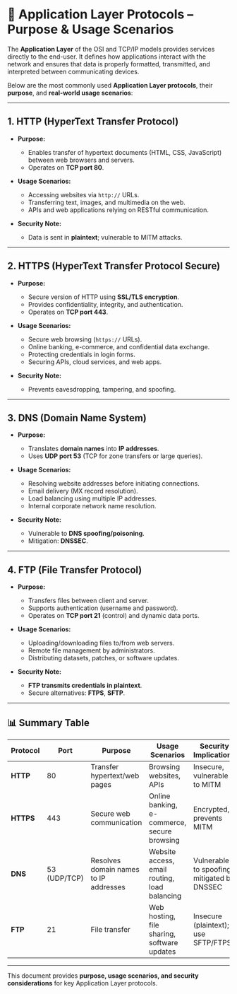 # 📌 Application Layer Protocols – Purpose & Usage Scenarios

The **Application Layer** of the OSI and TCP/IP models provides services directly to the end-user. It defines how applications interact with the network and ensures that data is properly formatted, transmitted, and interpreted between communicating devices.

Below are the most commonly used **Application Layer protocols**, their **purpose**, and **real-world usage scenarios**:

---

## 1. HTTP (HyperText Transfer Protocol)

* **Purpose:**

  * Enables transfer of hypertext documents (HTML, CSS, JavaScript) between web browsers and servers.
  * Operates on **TCP port 80**.

* **Usage Scenarios:**

  * Accessing websites via `http://` URLs.
  * Transferring text, images, and multimedia on the web.
  * APIs and web applications relying on RESTful communication.

* **Security Note:**

  * Data is sent in **plaintext**; vulnerable to MITM attacks.

---

## 2. HTTPS (HyperText Transfer Protocol Secure)

* **Purpose:**

  * Secure version of HTTP using **SSL/TLS encryption**.
  * Provides confidentiality, integrity, and authentication.
  * Operates on **TCP port 443**.

* **Usage Scenarios:**

  * Secure web browsing (`https://` URLs).
  * Online banking, e-commerce, and confidential data exchange.
  * Protecting credentials in login forms.
  * Securing APIs, cloud services, and web apps.

* **Security Note:**

  * Prevents eavesdropping, tampering, and spoofing.

---

## 3. DNS (Domain Name System)

* **Purpose:**

  * Translates **domain names** into **IP addresses**.
  * Uses **UDP port 53** (TCP for zone transfers or large queries).

* **Usage Scenarios:**

  * Resolving website addresses before initiating connections.
  * Email delivery (MX record resolution).
  * Load balancing using multiple IP addresses.
  * Internal corporate network name resolution.

* **Security Note:**

  * Vulnerable to **DNS spoofing/poisoning**.
  * Mitigation: **DNSSEC**.

---

## 4. FTP (File Transfer Protocol)

* **Purpose:**

  * Transfers files between client and server.
  * Supports authentication (username and password).
  * Operates on **TCP port 21** (control) and dynamic data ports.

* **Usage Scenarios:**

  * Uploading/downloading files to/from web servers.
  * Remote file management by administrators.
  * Distributing datasets, patches, or software updates.

* **Security Note:**

  * **FTP transmits credentials in plaintext**.
  * Secure alternatives: **FTPS**, **SFTP**.

---

## 📊 Summary Table

| Protocol  | Port         | Purpose                               | Usage Scenarios                               | Security Implications                       |
| --------- | ------------ | ------------------------------------- | --------------------------------------------- | ------------------------------------------- |
| **HTTP**  | 80           | Transfer hypertext/web pages          | Browsing websites, APIs                       | Insecure, vulnerable to MITM                |
| **HTTPS** | 443          | Secure web communication              | Online banking, e-commerce, secure browsing   | Encrypted, prevents MITM                    |
| **DNS**   | 53 (UDP/TCP) | Resolves domain names to IP addresses | Website access, email routing, load balancing | Vulnerable to spoofing; mitigated by DNSSEC |
| **FTP**   | 21           | File transfer                         | Web hosting, file sharing, software updates   | Insecure (plaintext); use SFTP/FTPS         |

---

This document provides **purpose, usage scenarios, and security considerations** for key Application Layer protocols.
